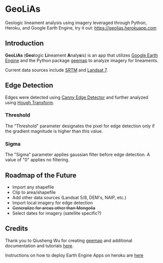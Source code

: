 # GeoLiAs

Geologic lineament analysis using imagery leveraged through Python, Heroku, and Google Earth Engine, try it out: <https://geolias.herokuapp.com>

## Introduction
**GeoLiAs** (**Geo**logic **Li**neament **A**naly**s**is) is an app that utilizes [Google Earth Engine](https://developers.google.com/earth-engine/) and the Python package [geemap](https://github.com/giswqs/geemap) to analyze imagery for lineaments.

Current data sources include [SRTM](https://developers.google.com/earth-engine/datasets/catalog/NASA_NASADEM_HGT_001?hl=en) and [Landsat 7](https://developers.google.com/earth-engine/datasets/catalog/LANDSAT_LE07_C01_T1?hl=en).

## Edge Detection
Edges were detected using [Canny Edge Detector](https://developers.google.com/earth-engine/apidocs/ee-algorithms-cannyedgedetector?hl=en) and further analyzed using [Hough Transform](https://developers.google.com/earth-engine/apidocs/ee-algorithms-houghtransform?hl=en).

### Threshold
The "Threshold" parameter designates the pixel for edge detection only if the gradient magnitude is higher than this value.

### Sigma
The "Sigma" parameter applies gaussian filter before edge detection. A value of "0" applies no filtering.

## Roadmap of the Future
* Import any shapefile
* Clip to area/shapefile
* Add other data sources (Landsat 5/8, DEM's, NAIP, etc.)
* Import local imagery for edge detection
* ~~Generalize for areas other than Mongolia~~
* Select dates for imagery (satellite specific?)

## Credits
Thank you to Qiusheng Wu for creating [geemap](https://github.com/giswqs/geemap) and additional documentation and tutorials [here](https://github.com/giswqs).

Instructions on how to deploy Earth Engine Apps on heroku are [here](https://github.com/giswqs/geemap-heroku)